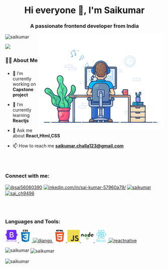 
<h1 align="center">Hi everyone 👋, I'm Saikumar</h1>
<h3 align="center">A passionate frontend developer from India</h3>
<img align="right" alt ="coding" width ="400" src="https://raw.githubusercontent.com/SupianIDz/SupianIDz/main/coding.gif">

<p align="left"> <img src="https://komarev.com/ghpvc/?username=saikumar&label=Profile%20views&color=0e75b6&style=flat" alt="saikumar" /> </p>

<p align="left"> <a href="https://twitter.com/@sai56060390" target="blank"><img src="https://img.shields.io/twitter/follow/@sai56060390?logo=twitter&style=for-the-badge"  /></a> </p>

###

<h3 align="left">👩‍💻  About Me</h3>

###

- 🔭 I’m currently working on **Capstone project**

- 🌱 I’m currently learning **Reactjs**

- 💬 Ask me about **React,Html,CSS**

- 📫 How to reach me **saikumar.challa123@gmail.com**

  <br>
  <br>

<h3 align="left">Connect with me:</h3>
<p align="left">
<a href="https://twitter.com/@sai56060390" target="blank"><img align="center" src="https://raw.githubusercontent.com/rahuldkjain/github-profile-readme-generator/master/src/images/icons/Social/twitter.svg" alt="@sai56060390" height="30" width="40" /></a>
<a href="https://linkedin.com/in/inkedin.com/in/sai-kumar-57960a79/" target="blank"><img align="center" src="https://raw.githubusercontent.com/rahuldkjain/github-profile-readme-generator/master/src/images/icons/Social/linked-in-alt.svg" alt="inkedin.com/in/sai-kumar-57960a79/" height="30" width="40" /></a>
<a href="https://fb.com/saikumar" target="blank"><img align="center" src="https://raw.githubusercontent.com/rahuldkjain/github-profile-readme-generator/master/src/images/icons/Social/facebook.svg" alt="saikumar" height="30" width="40" /></a>
<a href="https://instagram.com/sai_ch9496" target="blank"><img align="center" src="https://raw.githubusercontent.com/rahuldkjain/github-profile-readme-generator/master/src/images/icons/Social/instagram.svg" alt="sai_ch9496" height="30" width="40" /></a>
</p>
<br>
<br>
<h3 align="left">Languages and Tools:</h3>
<p align="left"> <a href="https://getbootstrap.com" target="_blank" rel="noreferrer"> <img src="https://raw.githubusercontent.com/devicons/devicon/master/icons/bootstrap/bootstrap-plain-wordmark.svg" alt="bootstrap" width="40" height="40"/> </a> <a href="https://www.w3schools.com/css/" target="_blank" rel="noreferrer"> <img src="https://raw.githubusercontent.com/devicons/devicon/master/icons/css3/css3-original-wordmark.svg" alt="css3" width="40" height="40"/> </a> <a href="https://www.djangoproject.com/" target="_blank" rel="noreferrer"> <img src="https://cdn.worldvectorlogo.com/logos/django.svg" alt="django" width="40" height="40"/> </a> <a href="https://www.w3.org/html/" target="_blank" rel="noreferrer"> <img src="https://raw.githubusercontent.com/devicons/devicon/master/icons/html5/html5-original-wordmark.svg" alt="html5" width="40" height="40"/> </a> <a href="https://developer.mozilla.org/en-US/docs/Web/JavaScript" target="_blank" rel="noreferrer"> <img src="https://raw.githubusercontent.com/devicons/devicon/master/icons/javascript/javascript-original.svg" alt="javascript" width="40" height="40"/> </a> <a href="https://nodejs.org" target="_blank" rel="noreferrer"> <img src="https://raw.githubusercontent.com/devicons/devicon/master/icons/nodejs/nodejs-original-wordmark.svg" alt="nodejs" width="40" height="40"/> </a> <a href="https://reactjs.org/" target="_blank" rel="noreferrer"> <img src="https://raw.githubusercontent.com/devicons/devicon/master/icons/react/react-original-wordmark.svg" alt="react" width="40" height="40"/> </a> <a href="https://reactnative.dev/" target="_blank" rel="noreferrer"> <img src="https://reactnative.dev/img/header_logo.svg" alt="reactnative" width="40" height="40"/> </a> </p>

<p><img align="left" src="https://github-readme-stats.vercel.app/api/top-langs?username=saikumar&show_icons=true&locale=en&layout=compact" alt="saikumar" /></p>

<p>&nbsp;<img align="center" src="https://github-readme-stats.vercel.app/api?username=saikumar&show_icons=true&locale=en" alt="saikumar" /></p>

<p><img align="center" src="https://github-readme-streak-stats.herokuapp.com/?user=saikumar&" alt="saikumar" /></p>
